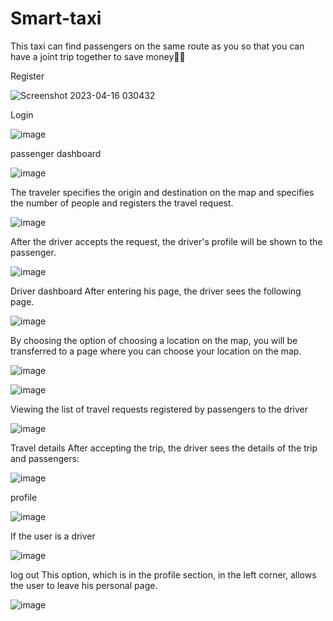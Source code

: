 # Smart-taxi
This taxi can find passengers on the same route as you so that you can have a joint trip together to save money🚗💸

Register

![Screenshot 2023-04-16 030432](https://user-images.githubusercontent.com/83599883/232255935-1a8a1873-9fcb-4d67-9784-79cbbde8aa5e.png)

Login

![image](https://user-images.githubusercontent.com/83599883/232255987-904e4440-3d77-4aaa-a05e-e82a0ed7e5a9.png)

passenger dashboard

![image](https://user-images.githubusercontent.com/83599883/232256027-fd68e833-17f1-4be2-82a9-2a2acf9acab9.png)

The traveler specifies the origin and destination on the map and specifies the number of people and registers the travel request.

![image](https://user-images.githubusercontent.com/83599883/232256047-cf805ab5-c368-4fdd-89f3-ab62aa48e973.png)

After the driver accepts the request, the driver's profile will be shown to the passenger.

![image](https://user-images.githubusercontent.com/83599883/232256078-b507edd5-563c-4790-8462-afc19eabcaca.png)

Driver dashboard
After entering his page, the driver sees the following page.

![image](https://user-images.githubusercontent.com/83599883/232256224-354c8a8e-ffad-4a27-a492-1fef9316e39e.png)

By choosing the option of choosing a location on the map, you will be transferred to a page where you can choose your location on the map.

![image](https://user-images.githubusercontent.com/83599883/232256248-e105eb74-9fea-4976-82e5-0a93dd2ef7d9.png)

![image](https://user-images.githubusercontent.com/83599883/232256261-d60f3a54-37f7-4b58-9584-345a5b12f61c.png)

Viewing the list of travel requests registered by passengers to the driver

![image](https://user-images.githubusercontent.com/83599883/232256274-e546be9e-fa38-4690-b96d-9c94d6b665f3.png)

Travel details
After accepting the trip, the driver sees the details of the trip and passengers:

![image](https://user-images.githubusercontent.com/83599883/232256312-5668afc6-084c-49fa-8060-a4ce6d8e258b.png)

profile

![image](https://user-images.githubusercontent.com/83599883/232256125-e1f78693-6b38-4211-aa2a-ee63ecd6281d.png)

If the user is a driver

![image](https://user-images.githubusercontent.com/83599883/232256133-20f024c2-87de-480d-a1b9-05eba427b4e2.png)

log out
This option, which is in the profile section, in the left corner, allows the user to leave his personal page.

![image](https://user-images.githubusercontent.com/83599883/232256174-4e90f6cf-9018-48bc-b66f-a58501a648c6.png)






